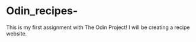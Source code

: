 # Odin_recipes-
This is my first assignment with The Odin Project! I will be creating a recipe website.